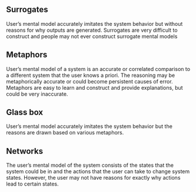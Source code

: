 ## Surrogates 

User’s mental model accurately imitates the system behavior but without reasons for why outputs are generated. Surrogates are very difficult to construct and people may not ever construct surrogate mental models 

## Metaphors

User’s mental model of a system is an accurate or correlated comparison to a different system that the user knows a priori. The reasoning may be metaphorically accurate or could become persistent causes of error. Metaphors are easy to learn and construct and provide explanations, but could be very inaccurate.

## Glass box

User’s mental model accurately imitates the system behavior but the reasons are drawn based on various metaphors.

## Networks

The user’s mental model of the system consists of the states that the system could be in and the actions that the user can take to change system states. However, the user may not have reasons for exactly why actions lead to certain states.